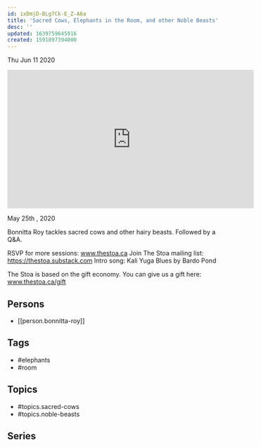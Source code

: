 ```yaml
---
id: ixDmjD-BLg7Ck-E_Z-A6a
title: 'Sacred Cows, Elephants in the Room, and other Noble Beasts'
desc: ''
updated: 1639759645916
created: 1591897394000
---
```





Thu Jun 11 2020

<iframe width="560" height="315" src="https://www.youtube.com/embed/cGjiyMhzvUA" title="Sacred Cows, Elephants in the Room, and other Noble Beasts w/ Bonnitta Roy (May 25th , 2020)" frameborder="0" allow="accelerometer; autoplay; clipboard-write; encrypted-media; gyroscope; picture-in-picture" allowfullscreen ></iframe>

May 25th , 2020

Bonnitta Roy tackles sacred cows and other hairy beasts. Followed by a Q&A.


RSVP for more sessions: www.thestoa.ca
Join The Stoa mailing list: https://thestoa.substack.com
Intro song: Kali Yuga Blues by Bardo Pond

The Stoa is based on the gift economy. You can give us a gift here: www.thestoa.ca/gift

## Persons

- [[person.bonnitta-roy]]

## Tags

- #elephants
- #room

## Topics

- #topics.sacred-cows
- #topics.noble-beasts

## Series



